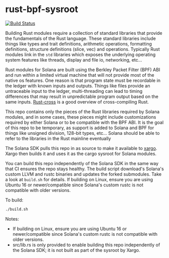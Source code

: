 # rust-bpf-sysroot

[![Build Status](https://travis-ci.org/solana-labs/rust-bpf-sysroot.svg?branch=master)](https://travis-ci.org/solana-labs/rust-bpf-sysroot)

Building Rust modules require a collection of standard libraries that provide the fundamentals of the Rust language.  These standard libraries include things like types and trait definitions, arithmetic operations, formatting definitions, structure definitions (slice, vec) and operations.  Typically Rust modules link in the `std` libraries which exposes the underlying operating system features like threads, display and file io, networking, etc...  

Rust modules for Solana are built using the Berkley Packet Filter (BPF) ABI and run within a limited virtual machine that will not provide most of the native os features.  One reason is that program state must be recordable in the ledger with known inputs and outputs.  Things like files provide an untraceable input to the ledger, multi-threading can lead to timing differences that may result in unpredictable program output based on the same inputs.  [Rust-cross](https://github.com/japaric/rust-cross) is a good overview of cross-compiling Rust.

This repo contains only the pieces of the Rust libraries required by Solana modules, and in some cases, these pieces might include customizations required by either Solana or to be compatible with the BPF ABI.  It is the goal of this repo to be temporary, as support is added to Solana and BPF for things like unsigned division, 128-bit types, etc... Solana should be able to refer to the libraries in the Rust mainline eventually

The Solana SDK pulls this repo in as source to make it available to [xargo](https://github.com/japaric/xargo).  Xargo then builds it and uses it as the cargo sysroot for Solana modules.

You can build this repo independently of the Solana SDK in the same way that CI ensures the repo stays healthy.  The build script download's Solana's custom LLVM and rustc binaries and updates the forked submodules.  Take a look at `build.sh` for details.  If building on Linux, ensure you are using Ubuntu 16 or newer/compatible since Solana's custom rustc is not compatible with older versions.

To build:
```bash
./build.sh
```

Notes:
- If building on Linux, ensure you are using Ubuntu 16 or newer/compatible since Solana's custom rustc is not compatible with older versions.
- src/lib.rs is only provided to enable building this repo independently of the Solana SDK; it is not built as part of the sysroot by Xargo.

